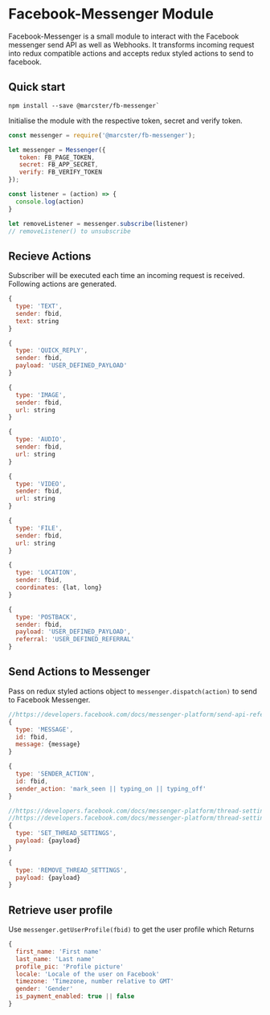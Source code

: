 # Facebook-Messenger Module

Facebook-Messenger is a small module to interact with the Facebook messenger send API as well as Webhooks. It transforms incoming request into redux compatible actions and accepts redux styled actions to send to facebook.

## Quick start

```
npm install --save @marcster/fb-messenger`
```

Initialise the module with the respective token, secret and verify token.

```javascript
const messenger = require('@marcster/fb-messenger');

let messenger = Messenger({
   token: FB_PAGE_TOKEN,
   secret: FB_APP_SECRET,
   verify: FB_VERIFY_TOKEN
});

const listener = (action) => {
  console.log(action)
}

let removeListener = messenger.subscribe(listener)
// removeListener() to unsubscribe
```

## Recieve Actions

Subscriber will be executed each time an incoming request is received. Following actions are generated.

```javascript
{
  type: 'TEXT',
  sender: fbid,
  text: string
}

{
  type: 'QUICK_REPLY',
  sender: fbid,
  payload: 'USER_DEFINED_PAYLOAD'
}

{
  type: 'IMAGE',
  sender: fbid,
  url: string
}

{
  type: 'AUDIO',
  sender: fbid,
  url: string
}

{
  type: 'VIDEO',
  sender: fbid,
  url: string
}

{
  type: 'FILE',
  sender: fbid,
  url: string
}

{
  type: 'LOCATION',
  sender: fbid,
  coordinates: {lat, long}
}

{
  type: 'POSTBACK',
  sender: fbid,
  payload: 'USER_DEFINED_PAYLOAD',
  referral: 'USER_DEFINED_REFERRAL'
}
```

## Send Actions to Messenger
Pass on redux styled actions object to `messenger.dispatch(action)` to send to Facebook Messenger.

```js
//https://developers.facebook.com/docs/messenger-platform/send-api-reference
{
  type: 'MESSAGE',
  id: fbid,
  message: {message}
}

{
  type: 'SENDER_ACTION',
  id: fbid,
  sender_action: 'mark_seen || typing_on || typing_off'
}

//https://developers.facebook.com/docs/messenger-platform/thread-settings/get-started-button
//https://developers.facebook.com/docs/messenger-platform/thread-settings/greeting-text
{
  type: 'SET_THREAD_SETTINGS',
  payload: {payload}
}

{
  type: 'REMOVE_THREAD_SETTINGS',
  payload: {payload}
}
```

## Retrieve user profile
Use `messenger.getUserProfile(fbid)` to get the user profile which Returns

```js
{
  first_name: 'First name'
  last_name: 'Last name'
  profile_pic: 'Profile picture'
  locale: 'Locale of the user on Facebook'
  timezone: 'Timezone, number relative to GMT'
  gender: 'Gender'
  is_payment_enabled: true || false
}
```
